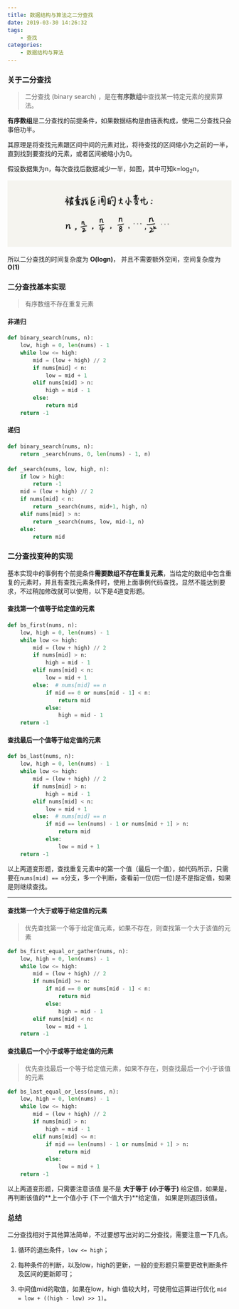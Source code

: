```yaml
---
title: 数据结构与算法之二分查找
date: 2019-03-30 14:26:32
tags:
    - 查找
categories:
    - 数据结构与算法
---
```


### 关于二分查找

> 二分查找 (binary search) ，是在**有序数组**中查找某一特定元素的搜索算法。

**有序数组**是二分查找的前提条件，如果数据结构是由链表构成，使用二分查找只会事倍功半。

其原理是将查找元素跟区间中间的元素对比，将待查找的区间缩小为之前的一半，直到找到要查找的元素，或者区间被缩小为0。

假设数据集为n，每次查找后数据减少一半，如图，其中可知k=log<sub>2</sub>n，

![](/images/bsearch.jpg)

所以二分查找的时间复杂度为 **O(logn)**， 并且不需要额外空间，空间复杂度为 **O(1)**

<!-- more -->
### 二分查找基本实现

> 有序数组不存在重复元素

#### 非递归

```python
def binary_search(nums, n):
    low, high = 0, len(nums) - 1
    while low <= high:
        mid = (low + high) // 2
        if nums[mid] < n:
            low = mid + 1
        elif nums[mid] > n:
            high = mid - 1
        else:
            return mid
    return -1
```

#### 递归

```python
def binary_search(nums, n):
    return _search(nums, 0, len(nums) - 1, n)

def _search(nums, low, high, n):
    if low > high:
        return -1
    mid = (low + high) // 2
    if nums[mid] < n:
        return _search(nums, mid+1, high, n)
    elif nums[mid] > n:
        return _search(nums, low, mid-1, n)
    else:
        return mid
```

### 二分查找变种的实现

基本实现中的事例有个前提条件**需要数组不存在重复元素**，当给定的数组中包含重复的元素时，并且有查找元素条件时，使用上面事例代码查找，显然不能达到要求，不过稍加修改就可以使用，以下是4道变形题。

#### 查找第一个值等于给定值的元素

```python
def bs_first(nums, n):
    low, high = 0, len(nums) - 1
    while low <= high:
        mid = (low + high) // 2
        if nums[mid] > n:
            high = mid - 1
        elif nums[mid] < n:
            low = mid + 1
        else:  # nums[mid] == n
            if mid == 0 or nums[mid - 1] < n:
                return mid
            else:
                high = mid - 1
    return -1
```

#### 查找最后一个值等于给定值的元素

```python
def bs_last(nums, n):
    low, high = 0, len(nums) - 1
    while low <= high:
        mid = (low + high) // 2
        if nums[mid] > n:
            high = mid - 1
        elif nums[mid] < n:
            low = mid + 1
        else:  # nums[mid] == n
            if mid == len(nums) - 1 or nums[mid + 1] > n:
                return mid
            else:
                low = mid + 1
    return -1
```

以上两道变形题，查找重复元素中的第一个值（最后一个值），如代码所示，只需要在`nums[mid] == n`分支，多一个判断，查看前一位(后一位)是不是指定值，如果是则继续查找。

------

#### 查找第一个大于或等于给定值的元素

> 优先查找第一个等于给定值元素，如果不存在，则查找第一个大于该值的元素

```python
def bs_first_equal_or_gather(nums, n):
    low, high = 0, len(nums) - 1
    while low <= high:
        mid = (low + high) // 2
        if nums[mid] >= n:
            if mid == 0 or nums[mid - 1] < n:
                return mid
            else:
                high = mid - 1
        elif nums[mid] < n:
            low = mid + 1
    return -1
```

#### 查找最后一个小于或等于给定值的元素

> 优先查找最后一个等于给定值元素，如果不存在，则查找最后一个小于该值的元素

```python
def bs_last_equal_or_less(nums, n):
    low, high = 0, len(nums) - 1
    while low <= high:
        mid = (low + high) // 2
        if nums[mid] > n:
            high = mid - 1
        elif nums[mid] <= n:
            if mid == len(nums) - 1 or nums[mid + 1] > n:
                return mid
            else:
                low = mid + 1
    return -1
```

以上两道变形题，只需要注意该值 是不是 **大于等于 (小于等于)** 给定值，如果是，再判断该值的**上一个值小于 (下一个值大于)**给定值， 如果是则返回该值。



### 总结

二分查找相对于其他算法简单，不过要想写出对的二分查找，需要注意一下几点。

1. 循环的退出条件，`low <= high`；

2. 每种条件的判断，以及low，high的更新，一般的变形题只需要更改判断条件及区间的更新即可；

3. 中间值mid的取值，如果在low，high 值较大时，可使用位运算进行优化 `mid = low + ((high - low) >> 1)`。

